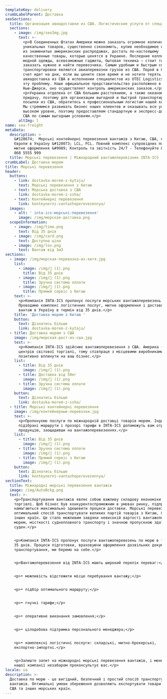 ```yaml
---
templateKey: delivery
crumbLabelParent: Доставка
seoSections:
  title: Организация авиадоставки из США. Логистические услуги от специалистов
  sections:
    - image: /img/seoImg.jpg
      text: >-
        <p>В Соединенных Штатах Америки можно заказать огромное количество
        уникальных товаров, существенно сэкономить, купив необходимое на одной
        из знаменитых американских распродажах, достать по-настоящему
        качественные товары, которые ценятся в Украине. Последние коллекции
        модной одежды, всевозможные гаджеты, бытовая техника — стоит только
        заказать нужное и найти перевозчика. Самым удобным и быстрым способом
        транспортировки являются авиаперевозки грузов из США. Порой в бизнесе
        счет идет на дни, если вы цените свое время и не хотите терять момент,
        авиадоставка из США в исполнении специалистов из UTEC Logistics решит
        эту проблему. Наше официальное представительство расположено в
        Нью-Джерси, оно осуществляет контроль американских заказов.</p>
        <p>Украина отделена от США большим расстоянием, а также океаном в
        придачу, поэтому для организации выгодной и быстрой транспортировки
        посылки из США, обратитесь к профессиональным логистам нашей компании.
        Мы стремимся развивать бизнес наших клиентов и оказывать все услуги на
        высоком уровне, поэтому предоставляем стандартную и экспресс-доставку из
        США по самым выгодным условиям.</p>
      altImg: l
name: sea-freight
metaData:
  description: >
    &#128674;  Морські контейнерні перевезення вантажів з Китаю, США, країн
    Європи в Україну &#128073; LCL, FCL. Повний комплекс супровідних послуг,
    митне оформлення &#9989; Контроль та звітність 24/7 - Телефонуйте &#9742;
    068 5555 999
  title: Морські перевезення | Міжнародний вантажоперевізник INTA-ICS
crumbLabel: Доставка морем
title: Морські перевезення
header:
  buttons:
    - link: dostavka-morem-z-kytaju/
      text: Морські перевезення з Китаю
    - text: Морська доставка з США
      link: dostavka-morem-z-ssha/
    - text: Контейнерні перевезення
      link: konteynerni-vantazhoperevezennya/
  images:
    - alt: ' inta-ics-морські-перевезення'
      image: /img/морская-доставка.png
  scopeInformation:
    - image: /img/time.png
      text: Від 35 днів
    - image: /img/card.png
      text: Доступна ціна
    - image: /img/lov.png
      text: Вантаж від 1м3
sections:
  - image: /img/морская-перевозка-из-китя.jpg
    list:
      - image: /img/ (1).png
        title: Від 35 днів
      - image: /img/ (1).png
        title: Зручна система оплати
      - image: /img/ (1).png
        title: Прямий сервіс з Китаю
    text: >-
      <p>Компанія INTA-ICS пропонує послуги морських вантажоперевезень з Китаю.
      Проводимо комплекс логістичних послуг, митне оформлення і доставляємо
      вантаж в Україну в термін від 35 днів.</p>
    title: 'Доставка морем з Китаю '
    button:
      text: Дізнатись більше
      link: dostavka-morem-z-kytaju/
  - title: Доставка морем з США
    image: /img/морская-дост-из-сша.jpg
    text: >-
      <p>Компанія INTA-ICS здійснює вантажоперевезення з США. Америка - один з
      центрів світової торгівлі, тому співпраця з місцевими виробниками може
      позитивно вплинути на ваш бізнес.</p>
    list:
      - title: Від 35 днів
        image: /img/ (1).png
      - title: Доставка від 50кг
        image: /img/ (1).png
      - title: Зручна система оплати
        image: /img/ (1).png
    button:
      text: Дізнатись більше
      link: dostavka-morem-z-ssha/
  - title: Морські контейнерні перевезення
    image: /img/контейнерные-перевозки.jpg
    text: >-
      <p>Пропонуємо послуги по міжнародній доставці товарів морем. Індивідуально
      підібрані маршрути і прозорі тарифи в INTA-ICS допоможуть вам отримати
      продукцію, заощадивши на вантажоперевезеннях.</p>
    list:
      - title: Від 35 днів
        image: /img/ (1).png
      - title: Зручна система оплати
        image: /img/ (1).png
      - title: Прямий сервіс з Китаю
        image: /img/ (1).png
    button:
      text: Дізнатись більше
      link: konteynerni-vantazhoperevezennya/
sectionText:
  title: Міжнародні морські перевезення вантажів
  image: /img/AutoBckg.png
  text: >-
    <p>Транспортування вантажів являє собою важливу складову економіки і
    торгівлі. Щоб бізнес був конкурентоспроможним в умовах ринку, підприємці
    намагаються максимально здешевити процеси доставки. Морські перевезення
    оптимальний спосіб транспортувати великих партій товарів з Китаю, США та
    інших країн. Це стало можливим завдяки невисокій вартості вантажоперевезень
    морем, місткості судноплавного транспорту і значною пропускною здатністю
    суден.</p>


    <p>Компанія INTA-ICS пропонує послуги вантажоперевезень по морю в термін від
    35 днів. Процеси підготовки, враховуючи оформлення дозвільних документів і
    транспортування, ми беремо на себе.</p>


    <p>Вантажоперевезення від INTA-ICS мають широкий перелік переваг:</p>


    <p>• можливість відстежити місце перебування вантажу;</p>


    <p>• підбір оптимального маршруту;</p>


    <p>• гнучкі тарифи;</p>


    <p>• оперативне виконання замовлення;</p>


    <p>• цілодобова підтримка персонального менеджера;</p>


    <p>• комплексні логістичні послуги: складські, митно-брокерські,
    експортно-імпортні.</p>


    <p>Залиште запит на міжнародні морські перевезення вантажів, і менеджер
    нашої компанії незабаром проконсультує вас.</p>
locale: ua
description: >-
  Доставка по морю - це вигідний, безпечний і простий спосіб транспортування
  вантажів. Оптимальні умови збереження дозволяють експортувати товари з Китаю,
  США та інших морських країн.
---
```


